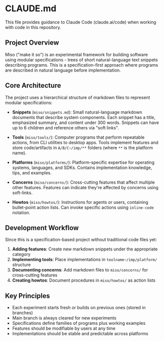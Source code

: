 # CLAUDE.md

This file provides guidance to Claude Code (claude.ai/code) when working with code in this repository.

## Project Overview

Miso ("make it so") is an experimental framework for building software using modular specifications - trees of short natural-language text snippets describing programs. This is a specification-first approach where programs are described in natural language before implementation.

## Core Architecture

The project uses a hierarchical structure of markdown files to represent modular specifications:

- **Snippets** (`miso/snippets.md`): Small natural-language markdown documents that describe system components. Each snippet has a title, emphasized summary, and content under 300 words. Snippets can have up to 6 children and reference others via "soft links".

- **Tools** (`miso/tools/`): Computer programs that perform repeatable actions, from CLI utilities to desktop apps. Tools implement features and store code/artifacts in `A/B/C~/imp/**` folders (where `**` is the platform name).

- **Platforms** (`miso/platforms/`): Platform-specific expertise for operating systems, languages, and SDKs. Contains implementation knowledge, tips, and examples.

- **Concerns** (`miso/concerns/`): Cross-cutting features that affect multiple other features. Features can indicate they're affected by concerns using soft-links.

- **Howtos** (`miso/howtos/`): Instructions for agents or users, containing bullet-point action lists. Can invoke specific actions using `inline-code` notation.

## Development Workflow

Since this is a specification-based project without traditional code files yet:

1. **Adding features**: Create new markdown snippets under the appropriate category
2. **Implementing tools**: Place implementations in `toolname~/imp/platform/` structure
3. **Documenting concerns**: Add markdown files to `miso/concerns/` for cross-cutting features
4. **Creating howtos**: Document procedures in `miso/howtos/` as action lists

## Key Principles

- Each experiment starts fresh or builds on previous ones (stored in branches)
- Main branch is always cleared for new experiments
- Specifications define families of programs plus working examples
- Features should be modifiable by users at any time
- Implementations should be stable and predictable across platforms